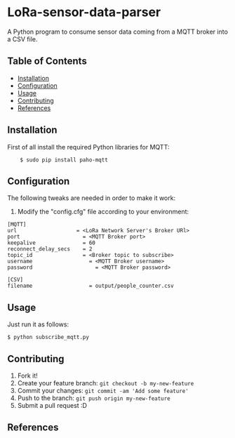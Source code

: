 # LoRa-sensor-data-parser
A Python program to consume sensor data coming from a MQTT broker into a CSV file.

## Table of Contents
 - [Installation](#installation)
 - [Configuration](#configuration)
 - [Usage](#usage)
 - [Contributing](#contributing)
 - [References](#references)

## Installation

First of all install the required Python libraries for MQTT:
```shell
    $ sudo pip install paho-mqtt
```

## Configuration

The following tweaks are needed in order to make it work:

1. Modify the "config.cfg" file according to your environment:
```shell
[MQTT]
url	                  = <LoRa Network Server's Broker URl>
port	                = <MQTT Broker port>
keepalive               = 60
reconnect_delay_secs    = 2
topic_id                = <Broker topic to subscribe>
username	              = <MQTT Broker username>
password		            = <MQTT Broker password>

[CSV]
filename	              = output/people_counter.csv
```

## Usage

Just run it as follows:
``` shell
$ python subscribe_mqtt.py
```

## Contributing

1. Fork it!
2. Create your feature branch: `git checkout -b my-new-feature`
3. Commit your changes: `git commit -am 'Add some feature'`
4. Push to the branch: `git push origin my-new-feature`
5. Submit a pull request :D

## References

